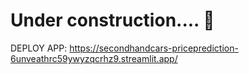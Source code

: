 # Under construction.... 🚧 

 DEPLOY APP: https://secondhandcars-priceprediction-6unveathrc59ywyzqcrhz9.streamlit.app/
